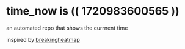 # time_now is (( 1720983600565 ))

an automated repo that shows the currnent time

inspired by [breakingheatmap](https://github.com/breakingheatmap/breakingheatmap)